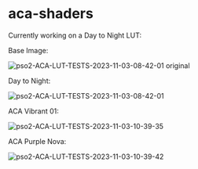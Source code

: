 # aca-shaders

Currently working on a Day to Night LUT:

Base Image:

![pso2-ACA-LUT-TESTS-2023-11-03-08-42-01 original](https://github.com/Faya-NGS/aca-shaders/assets/125037783/f40bf3fa-e209-487b-a3a2-78b44d1a7b47)


Day to Night:

![pso2-ACA-LUT-TESTS-2023-11-03-08-42-01](https://github.com/Faya-NGS/aca-shaders/assets/125037783/f7b138c2-21bf-40ba-93e9-56d7e84a1754)


ACA Vibrant 01:

![pso2-ACA-LUT-TESTS-2023-11-03-10-39-35](https://github.com/Faya-NGS/aca-shaders/assets/125037783/7602115a-6d8a-4504-959b-cf68d5cee895)


ACA Purple Nova:

![pso2-ACA-LUT-TESTS-2023-11-03-10-39-42](https://github.com/Faya-NGS/aca-shaders/assets/125037783/10cf5f0e-c529-45f1-9a43-c49aac5e12f8)
